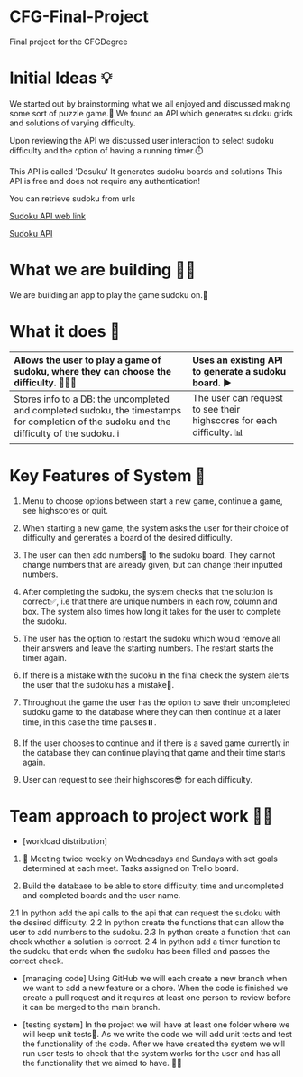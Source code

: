 # CFG-Final-Project
Final project for the CFGDegree

# Initial Ideas 💡

We started out by brainstorming what we all enjoyed and discussed making some sort of puzzle game.🧩 We found an API which generates sudoku grids and solutions of varying difficulty.

Upon reviewing the API we discussed user interaction to select sudoku difficulty and the option of having a running timer.⏱️

This API is called 'Dosuku'
It generates sudoku boards and solutions
This API is free and does not require any authentication!

You can retrieve sudoku from urls

[Sudoku API web link](https://sudoku-api.vercel.app/)

[Sudoku API](https://sudoku-api.vercel.app/api/dosuku)


# What we are building 👩‍💻

We are building an app to play the game sudoku on.👾

# What it does 🧐

| Allows the user to play a game of sudoku, where they can choose the difficulty. 🙋🏼‍♀️| Uses an existing API to generate a sudoku board. ▶️| 
| :-------- | :------- | 
| Stores info to a DB: the uncompleted and completed sudoku, the timestamps for completion of the sudoku and the difficulty of the sudoku. ℹ️| The user can request to see their highscores for each difficulty. 📊| 


# Key Features of System 🌟
1. Menu to choose options between start a new game, continue a game, see highscores or quit.

2. When starting a new game, the system asks the user for their choice of difficulty and generates a board of the desired difficulty.

3. The user can then add numbers🔢 to the sudoku board. They cannot change numbers that are already given, but can change their inputted numbers.

4. After completing the sudoku, the system checks that the solution is correct✅, i.e that there are unique numbers in each row, column and box. The system also times how long it takes for the user to complete the sudoku.

5. The user has the option to restart the sudoku which would remove all their answers and leave the starting numbers. The restart starts the timer again.

6. If there is a mistake with the sudoku in the final check the system alerts the user that the sudoku has a mistake🚨.

7. Throughout the game the user has the option to save their uncompleted sudoku game to the database where they can then continue at a later time, in this case the time pauses⏸️.

8. If the user chooses to continue and if there is a saved game currently in the database they can continue playing that game and their time starts again.

9. User can request to see their highscores😎 for each difficulty.

    



# Team approach to project work 👏🏻
- [workload distribution]
1. 📆 Meeting twice weekly on Wednesdays and Sundays with set goals determined at each meet. Tasks assigned on Trello board.

2. Build the database to be able to store difficulty, time and uncompleted and completed boards and the user name.
   
2.1 In python add the api calls to the api that can request the sudoku with the desired difficulty.
2.2 In python create the functions that can allow the user to add numbers to the sudoku.
2.3 In python create a function that can check whether a solution is correct.
2.4 In python add a timer function to the sudoku that ends when the sudoku has been filled and passes the correct check.



  
- [managing code]
Using GitHub we will each create a new branch when we want to add a new feature or a chore. When the code is finished we create a pull request and it requires at least one person to review before it can be merged to the main branch.




- [testing system]
In the project we will have at least one folder where we will keep unit tests🧪. As we write the code we will add unit tests and test the functionality of the code.
After we have created the system we will run user tests to check that the system works for the user and has all the functionality that we aimed to have. 👍🏻








